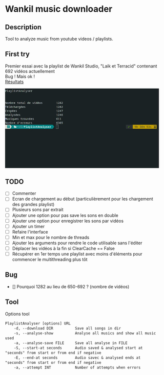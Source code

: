 # Wankil music downloader

## Description
Tool to analyze music from youtube videos / playlists.

## First try
Premier essai avec la playlist de Wankil Studio, "Laik et Terracid" contenant 692 vidéos actuellement  
Bug ! Mais ok !  
[Résultats](./Other/result.txt "Musiques trouvées lors de la 1ère exécution")  

![alt text](./Other/FirstTry.jpg "First try result")

## TODO
- [ ] Commenter
- [ ] Ecran de chargement au début (particulièrement pour les chargement des grandes playlist)
- [ ] Plusieurs sons par extrait
- [ ] Ajouter une option pour pas save les sons en double
- [ ] Ajouter une option pour enregistrer les sons par vidéos
- [ ] Ajouter un timer
- [ ] Refaire l'interface
- [ ] Min et max pour le nombre de threads
- [ ] Ajouter les arguments pour rendre le code utilisable sans l'éditer
- [ ] Déplacer les vidéos à la fin si ClearCache == False
- [ ] Récupérer en 1er temps une playlist avec moins d'éléments pour commencer le multithreading plus tôt

## Bug
- [] Pourquoi 1282 au lieu de 650-692 ? (nombre de vidéos)

## Tool
Options tool
```
PlaylistAnalyser [options] URL
    -d, --download DIR          Save all songs in dir
    -s, --analyse-show          Analyse all musics and show all music used
    -a, --analyse-save FILE     Save all analyse in FILE
    -S, --start-at seconds      Audio saved & analysed start at "seconds" from start or from end if negative
    -E, --end-at seconds        Audio savec & analysed ends at "seconds" from start or from end if negative
    -a, --attempt INT           Number of attempts when errors
```
